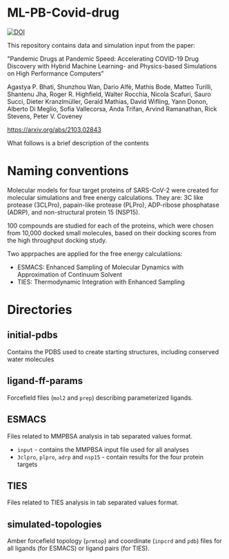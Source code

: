 # ML-PB-Covid-drug
[![DOI](https://zenodo.org/badge/334097696.svg)](https://zenodo.org/badge/latestdoi/334097696)

This repository contains data and simulation input from the paper:

"Pandemic Drugs at Pandemic Speed: Accelerating COVID-19 Drug Discovery with Hybrid Machine Learning- and Physics-based Simulations on High Performance Computers"

Agastya P. Bhati, Shunzhou Wan, Dario Alfè, Mathis Bode, Matteo Turilli, Shantenu Jha, Roger R. Highfield, Walter Rocchia, Nicola Scafuri, Sauro Succi, Dieter Kranzlmüller, Gerald Mathias, David Wifling, Yann Donon, Alberto Di Meglio, Sofia Vallecorsa, Anda Trifan, Arvind Ramanathan, Rick Stevens, Peter V. Coveney

https://arxiv.org/abs/2103.02843

What follows is a brief description of the contents

# Naming conventions 

Molecular models for four target proteins of SARS-CoV-2 were created for molecular simulations and free energy calculations. They are: 3C like protease (3CLPro), papain-like protease (PLPro), ADP-ribose phosphatase (ADRP), and non-structural protein 15 (NSP15).

100 compounds are studied for each of the proteins, which were chosen from 10,000 docked small molecules, based on their docking scores from the high throughput docking study.

Two apprpaches are applied for the free energy calculatiions:

- ESMACS: Enhanced Sampling of Molecular Dynamics with Approximation of Continuum Solvent
- TIES: Thermodynamic Integration with Enhanced Sampling

# Directories

## initial-pdbs

Contains the PDBS used to create starting structures, including conserved water molecules

## ligand-ff-params

Forcefield files (`mol2` and `prep`) describing parameterized ligands.

## ESMACS

Files related to MMPBSA analysis in tab separated values format.

- `input` - contains the MMPBSA input file used for all analyses
- `3clpro`, `plpro`, `adrp` and `nsp15` - contain results for the four protein targets

## TIES

Files related to TIES analysis in tab separated values format.

## simulated-topologies

Amber forcefield topology (`prmtop`) and coordinate (`inpcrd` and `pdb`) files for all ligands (for ESMACS) or ligand pairs (for TIES).
